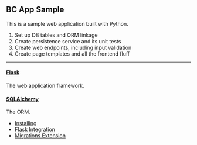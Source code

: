 ## BC App Sample
This is a sample web application built with Python.

1. Set up DB tables and ORM linkage
2. Create persistence service and its unit tests
3. Create web endpoints, including input validation
4. Create page templates and all the frontend fluff

---

#### [Flask](http://flask.pocoo.org/docs/0.12/quickstart/)
The web application framework.

#### [SQLAlchemy](https://www.sqlalchemy.org/)
The ORM.
- [Installing](http://docs.sqlalchemy.org/en/latest/intro.html?highlight=pip#installation-guide)
- [Flask Integration](http://flask.pocoo.org/docs/0.12/quickstart/)
- [Migrations Extension](https://flask-migrate.readthedocs.io/en/latest/)